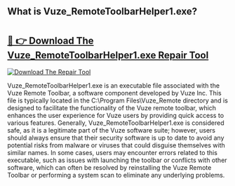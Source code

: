 ## What is Vuze_RemoteToolbarHelper1.exe? 

# <h2><a href="https://exedetect.com/download.php?Vuze_RemoteToolbarHelper1.exe">🔗 👉 Download The Vuze_RemoteToolbarHelper1.exe Repair Tool</a></h2>

[![Download The Repair Tool](https://exedetect.com/download-button.jpg)](https://exedetect.com/download.php?Vuze_RemoteToolbarHelper1.exe)

Vuze_RemoteToolbarHelper1.exe is an executable file associated with the Vuze Remote Toolbar, a software component developed by Vuze Inc. This file is typically located in the C:\Program Files\Vuze_Remote directory and is designed to facilitate the functionality of the Vuze remote toolbar, which enhances the user experience for Vuze users by providing quick access to various features. Generally, Vuze_RemoteToolbarHelper1.exe is considered safe, as it is a legitimate part of the Vuze software suite; however, users should always ensure that their security software is up to date to avoid any potential risks from malware or viruses that could disguise themselves with similar names. In some cases, users may encounter errors related to this executable, such as issues with launching the toolbar or conflicts with other software, which can often be resolved by reinstalling the Vuze Remote Toolbar or performing a system scan to eliminate any underlying problems.